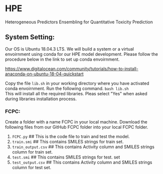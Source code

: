 # HPE
Heterogeneous Predictors Ensembling for Quantitative Toxicity Prediction


## System Setting:

Our OS is Ubuntu 18.04.3 LTS. We will build a system or a virtual envoirnment using conda for our HPE model development. Please follow the procedure below in the link to set up conda envoirnment.

https://www.digitalocean.com/community/tutorials/how-to-install-anaconda-on-ubuntu-18-04-quickstart

Copy the file `lib.sh` in your working directory where you have activated conda envoirnment. 
Run the following command. 
`bash lib.sh `        
This will install all the required libraries. Pleas select "Yes" when asked during libraries installation process.

### FCPC:
Create a folder with a name FCPC in your local machine. Download the following files from our GitHub FCPC folder into your local FCPC folder.


 1. `FCPC.py`    ## This is the code file to train and test the model.
 2. `train.smi`  ## This contains SMILES strings for train set.
 3. `train_output.csv`  ## This contains Activity column and SMILES strings column for train set.  
 4. `test.smi`  ## This contains SMILES strings for test. set
 5. `test_output.csv`  ## This contains Activity column and SMILES strings column for test set.
        
